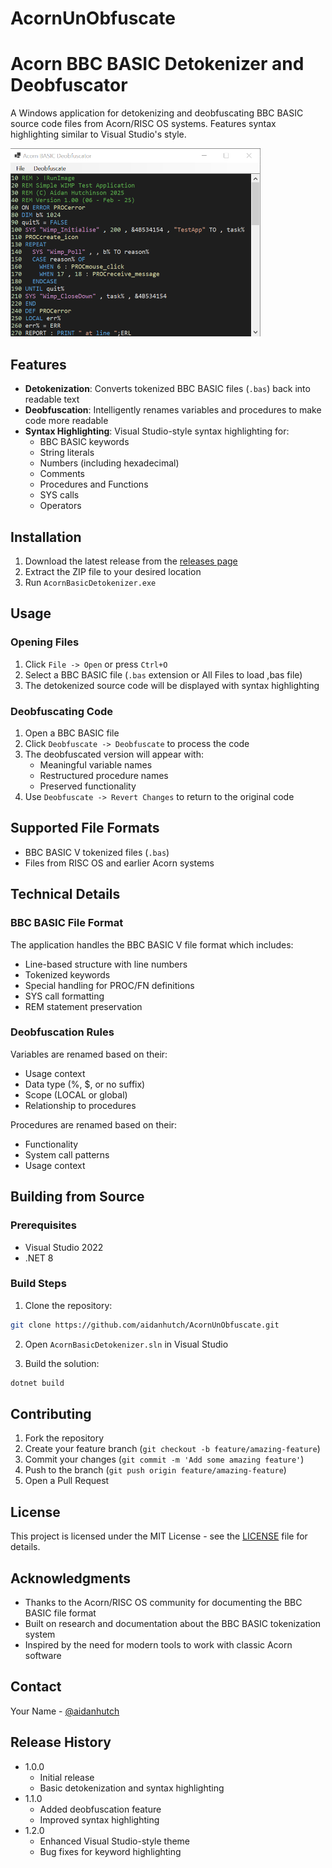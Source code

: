# AcornUnObfuscate

# Acorn BBC BASIC Detokenizer and Deobfuscator

A Windows application for detokenizing and deobfuscating BBC BASIC source code files from Acorn/RISC OS systems. Features syntax highlighting similar to Visual Studio's style.

<img src="https://github.com/aidanhutch/AcornUnObfuscate/blob/master/Docs/Screenshot%202025-02-06%20100249.png" width="400"/>

## Features

- **Detokenization**: Converts tokenized BBC BASIC files (`.bas`) back into readable text
- **Deobfuscation**: Intelligently renames variables and procedures to make code more readable
- **Syntax Highlighting**: Visual Studio-style syntax highlighting for:
  - BBC BASIC keywords
  - String literals
  - Numbers (including hexadecimal)
  - Comments
  - Procedures and Functions
  - SYS calls
  - Operators

## Installation

1. Download the latest release from the [releases page](https://github.com/aidanhutch/AcornUnObfuscate.git)
2. Extract the ZIP file to your desired location
3. Run `AcornBasicDetokenizer.exe`

## Usage

### Opening Files

1. Click `File -> Open` or press `Ctrl+O`
2. Select a BBC BASIC file (`.bas` extension or All Files to load ,bas file)
3. The detokenized source code will be displayed with syntax highlighting

### Deobfuscating Code

1. Open a BBC BASIC file
2. Click `Deobfuscate -> Deobfuscate` to process the code
3. The deobfuscated version will appear with:
   - Meaningful variable names
   - Restructured procedure names
   - Preserved functionality
4. Use `Deobfuscate -> Revert Changes` to return to the original code

## Supported File Formats

- BBC BASIC V tokenized files (`.bas`)
- Files from RISC OS and earlier Acorn systems

## Technical Details

### BBC BASIC File Format

The application handles the BBC BASIC V file format which includes:
- Line-based structure with line numbers
- Tokenized keywords
- Special handling for PROC/FN definitions
- SYS call formatting
- REM statement preservation

### Deobfuscation Rules

Variables are renamed based on their:
- Usage context
- Data type (%, $, or no suffix)
- Scope (LOCAL or global)
- Relationship to procedures

Procedures are renamed based on their:
- Functionality
- System call patterns
- Usage context

## Building from Source

### Prerequisites

- Visual Studio 2022
- .NET 8

### Build Steps

1. Clone the repository:
```bash
git clone https://github.com/aidanhutch/AcornUnObfuscate.git
```

2. Open `AcornBasicDetokenizer.sln` in Visual Studio

3. Build the solution:
```bash
dotnet build
```

## Contributing

1. Fork the repository
2. Create your feature branch (`git checkout -b feature/amazing-feature`)
3. Commit your changes (`git commit -m 'Add some amazing feature'`)
4. Push to the branch (`git push origin feature/amazing-feature`)
5. Open a Pull Request

## License

This project is licensed under the MIT License - see the [LICENSE](LICENSE) file for details.

## Acknowledgments

- Thanks to the Acorn/RISC OS community for documenting the BBC BASIC file format
- Built on research and documentation about the BBC BASIC tokenization system
- Inspired by the need for modern tools to work with classic Acorn software

## Contact

Your Name - [@aidanhutch](https://twitter.com/aidanhutch)

## Release History

* 1.0.0
    * Initial release
    * Basic detokenization and syntax highlighting
* 1.1.0
    * Added deobfuscation feature
    * Improved syntax highlighting
* 1.2.0
    * Enhanced Visual Studio-style theme
    * Bug fixes for keyword highlighting
